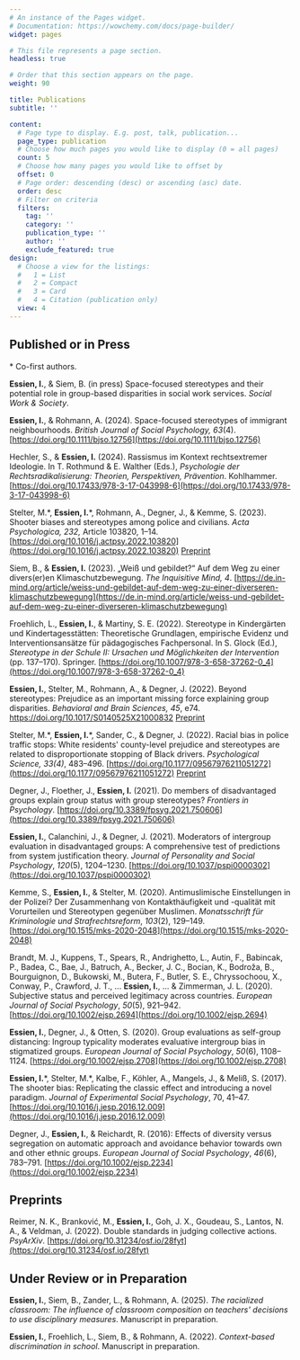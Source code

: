 ```yaml
---
# An instance of the Pages widget.
# Documentation: https://wowchemy.com/docs/page-builder/
widget: pages

# This file represents a page section.
headless: true

# Order that this section appears on the page.
weight: 90

title: Publications
subtitle: ''

content:
  # Page type to display. E.g. post, talk, publication...
  page_type: publication
  # Choose how much pages you would like to display (0 = all pages)
  count: 5
  # Choose how many pages you would like to offset by
  offset: 0
  # Page order: descending (desc) or ascending (asc) date.
  order: desc
  # Filter on criteria
  filters:
    tag: ''
    category: ''
    publication_type: ''
    author: ''
    exclude_featured: true
design:
  # Choose a view for the listings:
  #   1 = List
  #   2 = Compact
  #   3 = Card
  #   4 = Citation (publication only)
  view: 4
---
```


## Published or in Press

\* Co-first authors.

**Essien, I.**, & Siem, B. (in press) Space-focused stereotypes and their potential role in group-based disparities in social work services. _Social Work & Society_.

**Essien, I.**, & Rohmann, A. (2024). Space-focused stereotypes of immigrant neighbourhoods. _British Journal of Social Psychology, 63_(4). [https://doi.org/10.1111/bjso.12756](https://doi.org/10.1111/bjso.12756)

Hechler, S., & **Essien, I.** (2024). Rassismus im Kontext rechtsextremer Ideologie. In T. Rothmund & E. Walther (Eds.), _Psychologie der Rechtsradikalisierung: Theorien, Perspektiven, Prävention_. Kohlhammer. [https://doi.org/10.17433/978-3-17-043998-6](https://doi.org/10.17433/978-3-17-043998-6)

Stelter, M.\*, **Essien, I.**\*, Rohmann, A., Degner, J., & Kemme, S. (2023). Shooter biases and stereotypes among police and civilians. _Acta Psychologica, 232,_ Article 103820, 1–14. [https://doi.org/10.1016/j.actpsy.2022.103820](https://doi.org/10.1016/j.actpsy.2022.103820) [Preprint](https://doi.org/10.31234/osf.io/bzrk8)

Siem, B., & **Essien, I.** (2023). „Weiß und gebildet?“ Auf dem Weg zu einer divers(er)en Klimaschutzbewegung. _The Inquisitive Mind, 4_. [https://de.in-mind.org/article/weiss-und-gebildet-auf-dem-weg-zu-einer-diverseren-klimaschutzbewegung](https://de.in-mind.org/article/weiss-und-gebildet-auf-dem-weg-zu-einer-diverseren-klimaschutzbewegung)

Froehlich, L., **Essien, I.**, & Martiny, S. E. (2022). Stereotype in Kindergärten und Kindertagesstätten: Theoretische Grundlagen, empirische Evidenz und Interventionsansätze für pädagogisches Fachpersonal. In S. Glock (Ed.), _Stereotype in der Schule II: Ursachen und Möglichkeiten der Intervention_ (pp. 137–170). Springer. [https://doi.org/10.1007/978-3-658-37262-0_4](https://doi.org/10.1007/978-3-658-37262-0_4)

**Essien, I.**, Stelter, M., Rohmann, A., & Degner, J. (2022). Beyond stereotypes: Prejudice as an important missing force explaining group disparities. _Behavioral and Brain Sciences, 45_, e74. https://doi.org/10.1017/S0140525X21000832 [Preprint](https://www.researchgate.net/publication/351249333_Beyond_stereotypes_Prejudice_as_an_important_missing_force_explaining_group_disparities)

Stelter, M.\*, **Essien, I.**\*, Sander, C., & Degner, J. (2022). Racial bias in police traffic stops: White residents' county-level prejudice and stereotypes are related to disproportionate stopping of Black drivers.  _Psychological Science, 33(4)_, 483–496. [https://doi.org/10.1177/09567976211051272](https://doi.org/10.1177/09567976211051272) [Preprint](http://dx.doi.org/10.31234/osf.io/djp8g)

Degner, J., Floether, J., **Essien, I.** (2021). Do members of disadvantaged groups explain group status with group stereotypes?  _Frontiers in Psychology_. [https://doi.org/10.3389/fpsyg.2021.750606](https://doi.org/10.3389/fpsyg.2021.750606)

**Essien, I.**, Calanchini, J., & Degner, J. (2021). Moderators of intergroup evaluation in disadvantaged groups: A comprehensive test of predictions from system justification theory. _Journal of Personality and Social Psychology_, _120_(5), 1204–1230. [https://doi.org/10.1037/pspi0000302](https://doi.org/10.1037/pspi0000302)

Kemme, S., **Essien, I.**, & Stelter, M. (2020). Antimuslimische Einstellungen in der Polizei? Der Zusammenhang von Kontakthäufigkeit und -qualität mit Vorurteilen und Stereotypen gegenüber Muslimen. _Monatsschrift für Kriminologie und Strafrechtsreform_, _103_(2), 129–149. [https://doi.org/10.1515/mks-2020-2048](https://doi.org/10.1515/mks-2020-2048)

Brandt, M. J., Kuppens, T., Spears, R., Andrighetto, L., Autin, F., Babincak, P., Badea, C., Bae, J., Batruch, A., Becker, J. C., Bocian, K., Bodroža, B., Bourguignon, D., Bukowski, M., Butera, F., Butler, S. E., Chryssochoou, X., Conway, P., Crawford, J. T., ... **Essien, I.**, … & Zimmerman, J. L. (2020). Subjective status and perceived legitimacy across countries. _European Journal of Social Psychology_, _50_(5), 921–942. [https://doi.org/10.1002/ejsp.2694](https://doi.org/10.1002/ejsp.2694)

**Essien, I.**, Degner, J., & Otten, S. (2020). Group evaluations as self-group distancing: Ingroup typicality moderates evaluative intergroup bias in stigmatized groups. _European Journal of Social Psychology_, _50_(6), 1108–1124. [https://doi.org/10.1002/ejsp.2708](https://doi.org/10.1002/ejsp.2708)

**Essien, I.**\*, Stelter, M.\*, Kalbe, F., Köhler, A., Mangels, J., & Meliß, S. (2017). The shooter bias: Replicating the classic effect and introducing a novel paradigm. _Journal of Experimental Social Psychology_, 70, 41–47. [https://doi.org/10.1016/j.jesp.2016.12.009](https://doi.org/10.1016/j.jesp.2016.12.009)

Degner, J., **Essien, I.**, & Reichardt, R. (2016): Effects of diversity versus segregation on automatic approach and avoidance behavior towards own and other ethnic groups. _European Journal of Social Psychology_, _46_(6), 783–791. [https://doi.org/10.1002/ejsp.2234](https://doi.org/10.1002/ejsp.2234)

## Preprints

Reimer, N. K., Branković, M., **Essien, I.**, Goh, J. X., Goudeau, S., Lantos, N. A., & Veldman, J. (2022). Double standards in judging collective actions. _PsyArXiv_. [https://doi.org/10.31234/osf.io/28fyt](https://doi.org/10.31234/osf.io/28fyt)

## Under Review or in Preparation

**Essien, I.**, Siem, B., Zander, L., & Rohmann, A. (2025). _The racialized classroom: The influence of classroom composition on teachers' decisions to use disciplinary measures_. Manuscript in preparation.

**Essien, I.**, Froehlich, L., Siem, B., & Rohmann, A. (2022). _Context-based discrimination in school_. Manuscript in preparation.
